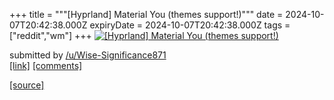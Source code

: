 +++
title = """[Hyprland] Material You (themes support!)"""
date = 2024-10-07T20:42:38.000Z
expiryDate = 2024-10-07T20:42:38.000Z
tags = ["reddit","wm"]
+++
[![[Hyprland] Material You (themes support!)](https://external-preview.redd.it/dXZtbTJkcmtiZXRkMdAl-Iun7n1jMH5ZmgxCuAIhq2bPMS7pVne1NKM6nFNG.png?width=640&crop=smart&auto=webp&s=44a796ab0c750e386341314bfc3c84eb0960f050 "[Hyprland] Material You (themes support!)")](https://www.reddit.com/r/unixporn/comments/1fyi2pj/hyprland_material_you_themes_support/)

submitted by [/u/Wise-Significance871](https://www.reddit.com/user/Wise-Significance871)  
[\[link\]](https://v.redd.it/mywqqbrkbetd1) [\[comments\]](https://www.reddit.com/r/unixporn/comments/1fyi2pj/hyprland_material_you_themes_support/)

[[source]](https://www.reddit.com/r/unixporn/comments/1fyi2pj/hyprland_material_you_themes_support/)
